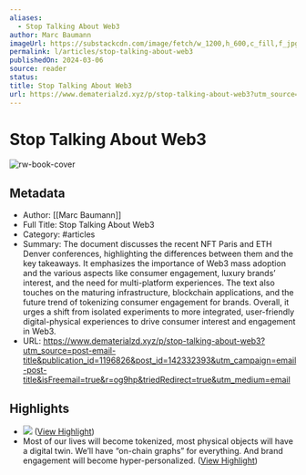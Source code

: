 ```yaml
---
aliases:
  - Stop Talking About Web3
author: Marc Baumann
imageUrl: https://substackcdn.com/image/fetch/w_1200,h_600,c_fill,f_jpg,q_auto:good,fl_progressive:steep,g_auto/https%3A%2F%2Fsubstack-post-media.s3.amazonaws.com%2Fpublic%2Fimages%2Fdb9bd76f-a3d6-43af-b04a-613be753c7ee_5712x4284.jpeg
permalink: l/articles/stop-talking-about-web3
publishedOn: 2024-03-06
source: reader
status: 
title: Stop Talking About Web3
url: https://www.dematerialzd.xyz/p/stop-talking-about-web3?utm_source=post-email-title&publication_id=1196826&post_id=142332393&utm_campaign=email-post-title&isFreemail=true&r=og9hp&triedRedirect=true&utm_medium=email
---
```

# Stop Talking About Web3

![rw-book-cover](https://substackcdn.com/image/fetch/w_1200,h_600,c_fill,f_jpg,q_auto:good,fl_progressive:steep,g_auto/https%3A%2F%2Fsubstack-post-media.s3.amazonaws.com%2Fpublic%2Fimages%2Fdb9bd76f-a3d6-43af-b04a-613be753c7ee_5712x4284.jpeg)

## Metadata

- Author: [[Marc Baumann]]
- Full Title: Stop Talking About Web3
- Category: #articles
- Summary: The document discusses the recent NFT Paris and ETH Denver conferences, highlighting the differences between them and the key takeaways. It emphasizes the importance of Web3 mass adoption and the various aspects like consumer engagement, luxury brands’ interest, and the need for multi-platform experiences. The text also touches on the maturing infrastructure, blockchain applications, and the future trend of tokenizing consumer engagement for brands. Overall, it urges a shift from isolated experiments to more integrated, user-friendly digital-physical experiences to drive consumer interest and engagement in Web3.
- URL: https://www.dematerialzd.xyz/p/stop-talking-about-web3?utm_source=post-email-title&publication_id=1196826&post_id=142332393&utm_campaign=email-post-title&isFreemail=true&r=og9hp&triedRedirect=true&utm_medium=email

## Highlights

- ![](https://substackcdn.com/image/fetch/w_1456,c_limit,f_auto,q_auto:good,fl_progressive:steep/https%3A%2F%2Fsubstack-post-media.s3.amazonaws.com%2Fpublic%2Fimages%2F37dd0643-ca75-4769-a7e1-25cae5dc4537_4000x2668.jpeg) ([View Highlight](https://read.readwise.io/read/01hrcsmk2cp9wmg0tck3k9kxvh))
- Most of our lives will become tokenized, most physical objects will have a digital twin.
  We’ll have “on-chain graphs” for everything. And brand engagement will become hyper-personalized. ([View Highlight](https://read.readwise.io/read/01hrcstfxs752cvn60s7s6pfrz))
